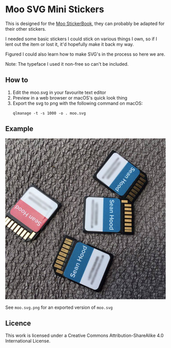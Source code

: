 # Moo SVG Mini Stickers

This is designed for the [Moo StickerBook](https://www.moo.com/uk/products/stickerbooks.html), they can probably be adapted for their other stickers.

I needed some basic stickers I could stick on various things I own, so if I lent out the item or lost it, it'd hopefully make it back my way.

Figured I could also learn how to make SVG's in the process so here we are.

Note: The typeface I used it non-free so can't be included.

## How to

1. Edit the moo.svg in your favourite text editor
1. Preview in a web browser or macOS's quick look thing
1. Export the svg to png with the following command on macOS:
    ```
    qlmanage -t -s 1000 -o . moo.svg
    ```

## Example

![Stickers on SD cards](moocards.jpg)

See `moo.svg.png` for an exported version of `moo.svg`

## Licence 

This work is licensed under a Creative Commons Attribution-ShareAlike 4.0 International License.